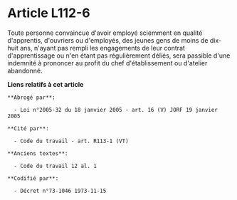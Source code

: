 # Article L112-6

Toute personne convaincue d'avoir employé sciemment en qualité d'apprentis, d'ouvriers ou d'employés, des jeunes gens de
moins de dix-huit ans, n'ayant pas rempli les engagements de leur contrat d'apprentissage ou n'en étant pas régulièrement
déliés, sera passible d'une indemnité à prononcer au profit du chef d'établissement ou d'atelier abandonné.

**Liens relatifs à cet article**

	**Abrogé par**:

	  - Loi n°2005-32 du 18 janvier 2005 - art. 16 (V) JORF 19 janvier 2005

	**Cité par**:

	  - Code du travail - art. R113-1 (VT)

	**Anciens textes**:

	  - Code du travail 12 al. 1

	**Codifié par**:

	  - Décret n°73-1046 1973-11-15
